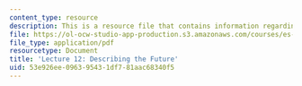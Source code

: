 ```yaml
---
content_type: resource
description: This is a resource file that contains information regarding lecture 12.
file: https://ol-ocw-studio-app-production.s3.amazonaws.com/courses/es-256-the-coming-years-spring-2008/53e926ee096395431df781aac68340f5_MITES_256S08_Lec12.pdf
file_type: application/pdf
resourcetype: Document
title: 'Lecture 12: Describing the Future'
uid: 53e926ee-0963-9543-1df7-81aac68340f5
---
```

